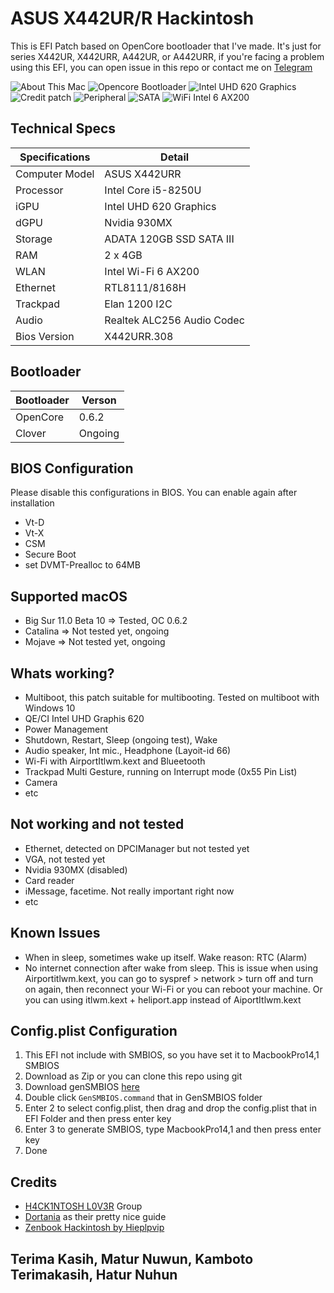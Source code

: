 # ASUS X442UR/R Hackintosh
This is EFI Patch based on OpenCore bootloader that I've made. It's just for series X442UR, X442URR, A442UR, or A442URR, if you're facing a problem using this EFI, you can open issue in this repo or contact me on [Telegram](https://t.me/hamcuks)

![About This Mac](https://github.com/hamcuks/hackintosh-x442urr/blob/master/Screnshots/ss-about.png?raw=true)
![Opencore Bootloader](https://github.com/hamcuks/hackintosh-x442urr/blob/master/Screnshots/ss-bl.png?raw=true)
![Intel UHD 620 Graphics](https://github.com/hamcuks/hackintosh-x442urr/blob/master/Screnshots/ss-gpu.png?raw=true)
![Credit patch](https://github.com/hamcuks/hackintosh-x442urr/blob/master/Screnshots/ss-pci.png?raw=true)
![Peripheral](https://github.com/hamcuks/hackintosh-x442urr/blob/master/Screnshots/ss-peripheral.png?raw=true)
![SATA](https://github.com/hamcuks/hackintosh-x442urr/blob/master/Screnshots/ss-sata.png?raw=true)
![WiFi Intel 6 AX200](https://github.com/hamcuks/hackintosh-x442urr/blob/master/Screnshots/ss-wifi.png?raw=true)


## Technical Specs

Specifications | Detail
------------| ----------
Computer Model | ASUS X442URR
Processor   | Intel Core i5-8250U
iGPU        | Intel UHD 620 Graphics
dGPU        | Nvidia 930MX
Storage     | ADATA 120GB SSD SATA III
RAM         | 2 x 4GB
WLAN        | Intel Wi-Fi 6 AX200
Ethernet    | RTL8111/8168H
Trackpad    | Elan 1200 I2C
Audio | Realtek ALC256 Audio Codec
Bios Version | X442URR.308
 
## Bootloader
Bootloader        | Verson
------------| ----------
OpenCore | 0.6.2
Clover | Ongoing

## BIOS Configuration
Please disable this configurations in BIOS. You can enable again after installation
- Vt-D
- Vt-X
- CSM 
- Secure Boot
- set DVMT-Prealloc to 64MB

## Supported macOS
- Big Sur 11.0 Beta 10 => Tested, OC 0.6.2
- Catalina => Not tested yet, ongoing
- Mojave => Not tested yet, ongoing

## Whats working?
- Multiboot, this patch suitable for multibooting. Tested on multiboot with Windows 10
- QE/CI Intel UHD Graphis 620
- Power Management
- Shutdown, Restart, Sleep (ongoing test), Wake
- Audio speaker, Int mic., Headphone (Layoit-id 66)
- Wi-Fi with AirportItlwm.kext and Blueetooth
- Trackpad Multi Gesture, running on Interrupt mode (0x55 Pin List)
- Camera
- etc

## Not working and not tested
- Ethernet, detected on DPCIManager but not tested yet
- VGA, not tested yet
- Nvidia 930MX (disabled)
- Card reader
- iMessage, facetime. Not really important right now
- etc

## Known Issues
- When in sleep, sometimes wake up itself. Wake reason: RTC (Alarm)
- No internet connection after wake from sleep. This is issue when using Airportitlwm.kext, you can go to syspref > network > turn off and turn on again, then reconnect your Wi-Fi or you can reboot your machine. Or you can using itlwm.kext + heliport.app instead of AiportItlwm.kext

## Config.plist Configuration
1. This EFI not include with SMBIOS, so you have set it to MacbookPro14,1 SMBIOS
2. Download as Zip or you can clone this repo using git
3. Download genSMBIOS [here](https://github.com/corpnewt/GenSMBIOS)
4. Double click `GenSMBIOS.command` that in GenSMBIOS folder
5. Enter 2 to select config.plist, then drag and drop the config.plist that in EFI Folder and then press enter key
6. Enter 3 to generate SMBIOS, type MacbookPro14,1 and then press enter key
7. Done

## Credits
- [H4CK1NTOSH L0V3R](https://t.me/HackintoshLover) Group
- [Dortania](https://dortania.github.io) as their pretty nice guide
- [Zenbook Hackintosh by Hieplpvip](https://github.com/hieplpvip/Asus-Zenbook-Hackintosh)

## Terima Kasih, Matur Nuwun, Kamboto Terimakasih, Hatur Nuhun

